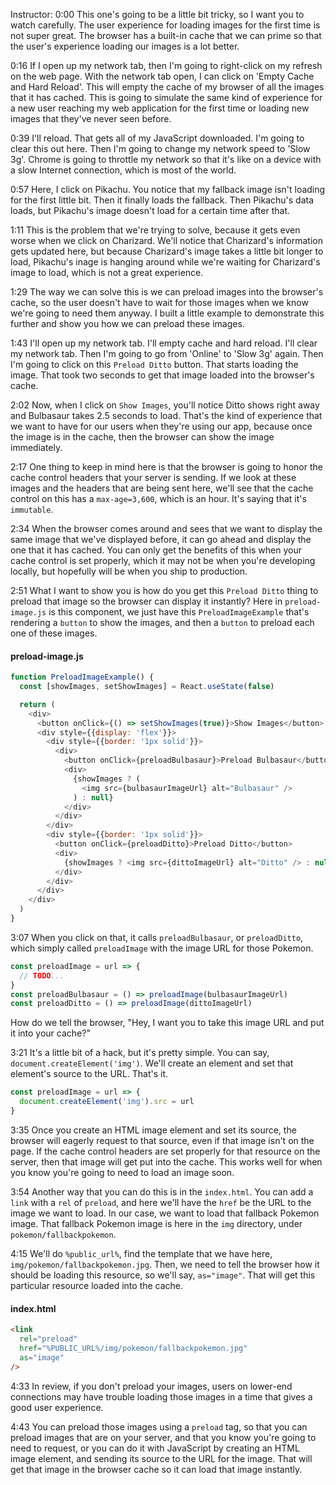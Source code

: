 Instructor: 0:00 This one's going to be a little bit tricky, so I want you to watch carefully. The user experience for loading images for the first time is not super great. The browser has a built-in cache that we can prime so that the user's experience loading our images is a lot better.

0:16 If I open up my network tab, then I'm going to right-click on my refresh on the web page. With the network tab open, I can click on 'Empty Cache and Hard Reload'. This will empty the cache of my browser of all the images that it has cached. This is going to simulate the same kind of experience for a new user reaching my web application for the first time or loading new images that they've never seen before.

0:39 I'll reload. That gets all of my JavaScript downloaded. I'm going to clear this out here. Then I'm going to change my network speed to 'Slow 3g'. Chrome is going to throttle my network so that it's like on a device with a slow Internet connection, which is most of the world.

0:57 Here, I click on Pikachu. You notice that my fallback image isn't loading for the first little bit. Then it finally loads the fallback. Then Pikachu's data loads, but Pikachu's image doesn't load for a certain time after that.

1:11 This is the problem that we're trying to solve, because it gets even worse when we click on Charizard. We'll notice that Charizard's information gets updated here, but because Charizard's image takes a little bit longer to load, Pikachu's inage is hanging around while we're waiting for Charizard's image to load, which is not a great experience.

1:29 The way we can solve this is we can preload images into the browser's cache, so the user doesn't have to wait for those images when we know we're going to need them anyway. I built a little example to demonstrate this further and show you how we can preload these images.

1:43 I'll open up my network tab. I'll empty cache and hard reload. I'll clear my network tab. Then I'm going to go from 'Online' to 'Slow 3g' again. Then I'm going to click on this `Preload Ditto` button. That starts loading the image. That took two seconds to get that image loaded into the browser's cache.

2:02 Now, when I click on `Show Images`, you'll notice Ditto shows right away and Bulbasaur takes 2.5 seconds to load. That's the kind of experience that we want to have for our users when they're using our app, because once the image is in the cache, then the browser can show the image immediately.

2:17 One thing to keep in mind here is that the browser is going to honor the cache control headers that your server is sending. If we look at these images and the headers that are being sent here, we'll see that the cache control on this has a `max-age=3,600`, which is an hour. It's saying that it's `immutable`.

2:34 When the browser comes around and sees that we want to display the same image that we've displayed before, it can go ahead and display the one that it has cached. You can only get the benefits of this when your cache control is set properly, which it may not be when you're developing locally, but hopefully will be when you ship to production.

2:51 What I want to show you is how do you get this `Preload Ditto` thing to preload that image so the browser can display it instantly? Here in `preload-image.js` is this component, we just have this `PreloadImageExample` that's rendering a `button` to show the images, and then a `button` to preload each one of these images.
#### preload-image.js
```js
function PreloadImageExample() {
  const [showImages, setShowImages] = React.useState(false)

  return (
    <div>
      <button onClick={() => setShowImages(true)}>Show Images</button>
      <div style={{display: 'flex'}}>
        <div style={{border: '1px solid'}}>
          <div>
            <button onClick={preloadBulbasaur}>Preload Bulbasaur</button>
            <div>
              {showImages ? (
                <img src={bulbasaurImageUrl} alt="Bulbasaur" />
              ) : null}
            </div>
          </div>
        </div>
        <div style={{border: '1px solid'}}>
          <button onClick={preloadDitto}>Preload Ditto</button>
          <div>
            {showImages ? <img src={dittoImageUrl} alt="Ditto" /> : null}
          </div>
        </div>
      </div>
    </div>
  )
}
```

3:07 When you click on that, it calls `preloadBulbasaur`, or `preloadDitto`, which simply called `preloadImage` with the image URL for those Pokemon. 

```js
const preloadImage = url => {
  // TODO...
}
const preloadBulbasaur = () => preloadImage(bulbasaurImageUrl)
const preloadDitto = () => preloadImage(dittoImageUrl)
```

How do we tell the browser, "Hey, I want you to take this image URL and put it into your cache?"

3:21 It's a little bit of a hack, but it's pretty simple. You can say, `document.createElement('img')`. We'll create an  element and set that  element's source to the URL. That's it.

```js
const preloadImage = url => {
  document.createElement('img').src = url
}
```

3:35 Once you create an HTML image element and set its source, the browser will eagerly request to that source, even if that image isn't on the page. If the cache control headers are set properly for that resource on the server, then that image will get put into the cache. This works well for when you know you're going to need to load an image soon.

3:54 Another way that you can do this is in the `index.html`. You can add a `link` with a `rel` of `preload`, and here we'll have the `href` be the URL to the image we want to load. In our case, we want to load that fallback Pokemon image. That fallback Pokemon image is here in the `img` directory, under `pokemon/fallbackpokemon`.

4:15 We'll do `%public_url%`, find the template that  we have here, `img/pokemon/fallbackpokemon.jpg`. Then, we need to tell the browser how it should be loading this resource, so we'll say, `as="image"`. That will get this particular resource loaded into the cache.

#### index.html
```html
<link 
  rel="preload" 
  href="%PUBLIC_URL%/img/pokemon/fallbackpokemon.jpg"
  as="image"
/>
```

4:33 In review, if you don't preload your images, users on lower-end connections may have trouble loading those images in a time that gives a good user experience.

4:43 You can preload those images using a `preload` tag, so that you can preload images that are on your server, and that you know you're going to need to request, or you can do it with JavaScript by creating an HTML image element, and sending its source to the URL for the image. That will get that image in the browser cache so it can load that image instantly.